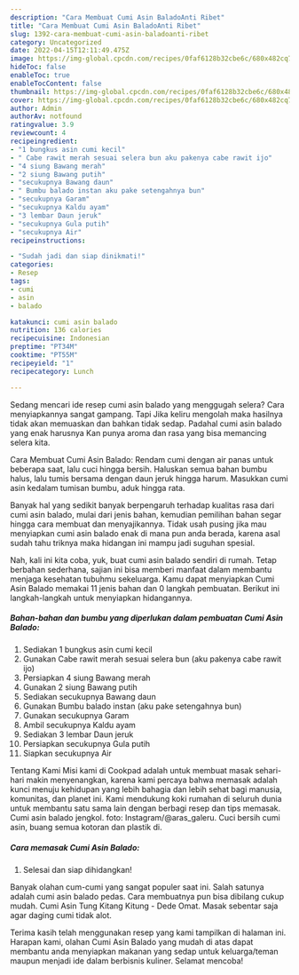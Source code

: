 ```yaml
---
description: "Cara Membuat Cumi Asin BaladoAnti Ribet"
title: "Cara Membuat Cumi Asin BaladoAnti Ribet"
slug: 1392-cara-membuat-cumi-asin-baladoanti-ribet
category: Uncategorized
date: 2022-04-15T12:11:49.475Z
image: https://img-global.cpcdn.com/recipes/0faf6128b32cbe6c/680x482cq70/cumi-asin-balado-foto-resep-utama.jpg
hideToc: false
enableToc: true
enableTocContent: false
thumbnail: https://img-global.cpcdn.com/recipes/0faf6128b32cbe6c/680x482cq70/cumi-asin-balado-foto-resep-utama.jpg
cover: https://img-global.cpcdn.com/recipes/0faf6128b32cbe6c/680x482cq70/cumi-asin-balado-foto-resep-utama.jpg
author: Admin
authorAv: notfound
ratingvalue: 3.9
reviewcount: 4
recipeingredient:
- "1 bungkus asin cumi kecil"
- " Cabe rawit merah sesuai selera bun aku pakenya cabe rawit ijo"
- "4 siung Bawang merah"
- "2 siung Bawang putih"
- "secukupnya Bawang daun"
- " Bumbu balado instan aku pake setengahnya bun"
- "secukupnya Garam"
- "secukupnya Kaldu ayam"
- "3 lembar Daun jeruk"
- "secukupnya Gula putih"
- "secukupnya Air"
recipeinstructions:

- "Sudah jadi dan siap dinikmati!"
categories:
- Resep
tags:
- cumi
- asin
- balado

katakunci: cumi asin balado 
nutrition: 136 calories
recipecuisine: Indonesian
preptime: "PT34M"
cooktime: "PT55M"
recipeyield: "1"
recipecategory: Lunch

---
```



Sedang mencari ide resep cumi asin balado yang menggugah selera? Cara menyiapkannya sangat gampang. Tapi Jika keliru mengolah maka hasilnya tidak akan memuaskan dan bahkan tidak sedap. Padahal cumi asin balado yang enak harusnya Kan punya aroma dan rasa yang bisa memancing selera kita.


Cara Membuat Cumi Asin Balado: Rendam cumi dengan air panas untuk beberapa saat, lalu cuci hingga bersih. Haluskan semua bahan bumbu halus, lalu tumis bersama dengan daun jeruk hingga harum. Masukkan cumi asin kedalam tumisan bumbu, aduk hingga rata.

Banyak hal yang sedikit banyak berpengaruh terhadap kualitas rasa dari cumi asin balado, mulai dari jenis bahan, kemudian pemilihan bahan segar hingga cara membuat dan menyajikannya. Tidak usah pusing jika mau menyiapkan cumi asin balado enak di mana pun anda berada, karena asal sudah tahu triknya maka hidangan ini mampu jadi suguhan spesial.


Nah, kali ini kita coba, yuk, buat cumi asin balado sendiri di rumah. Tetap berbahan sederhana, sajian ini bisa memberi manfaat dalam membantu menjaga kesehatan tubuhmu sekeluarga. Kamu dapat menyiapkan Cumi Asin Balado memakai 11 jenis bahan dan 0 langkah pembuatan. Berikut ini langkah-langkah untuk menyiapkan hidangannya.

<!--inarticleads1-->

##### Bahan-bahan dan bumbu yang diperlukan dalam pembuatan Cumi Asin Balado:

1. Sediakan 1 bungkus asin cumi kecil
1. Gunakan  Cabe rawit merah sesuai selera bun (aku pakenya cabe rawit ijo)
1. Persiapkan 4 siung Bawang merah
1. Gunakan 2 siung Bawang putih
1. Sediakan secukupnya Bawang daun
1. Gunakan  Bumbu balado instan (aku pake setengahnya bun)
1. Gunakan secukupnya Garam
1. Ambil secukupnya Kaldu ayam
1. Sediakan 3 lembar Daun jeruk
1. Persiapkan secukupnya Gula putih
1. Siapkan secukupnya Air


Tentang Kami Misi kami di Cookpad adalah untuk membuat masak sehari-hari makin menyenangkan, karena kami percaya bahwa memasak adalah kunci menuju kehidupan yang lebih bahagia dan lebih sehat bagi manusia, komunitas, dan planet ini. Kami mendukung koki rumahan di seluruh dunia untuk membantu satu sama lain dengan berbagi resep dan tips memasak. Cumi asin balado jengkol. foto: Instagram/@aras_galeru. Cuci bersih cumi asin, buang semua kotoran dan plastik di. 

<!--inarticleads2-->

##### Cara memasak Cumi Asin Balado:


1. Selesai dan siap dihidangkan!

Banyak olahan cum-cumi yang sangat populer saat ini. Salah satunya adalah cumi asin balado pedas. Cara membuatnya pun bisa dibilang cukup mudah. Cumi Asin Tung Kitang Kitung - Dede Omat. Masak sebentar saja agar daging cumi tidak alot. 

Terima kasih telah menggunakan resep yang kami tampilkan di halaman ini. Harapan kami, olahan Cumi Asin Balado yang mudah di atas dapat membantu anda menyiapkan makanan yang sedap untuk keluarga/teman maupun menjadi ide dalam berbisnis kuliner. Selamat mencoba!
